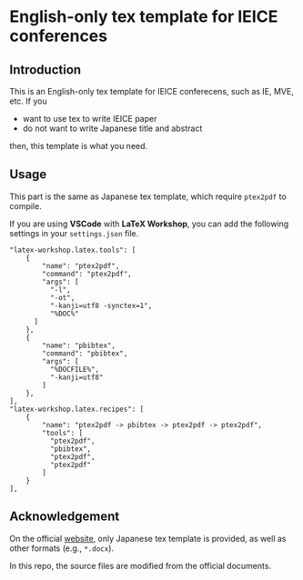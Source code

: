 # English-only tex template for IEICE conferences

## Introduction
This is an English-only tex template for IEICE conferecens, such as IE, MVE, etc.
If you
- want to use tex to write IEICE paper
- do not want to write Japanese title and abstract

then, this template is what you need.

## Usage
This part is the same as Japanese tex template, which require `ptex2pdf` to compile. 

If you are using **VSCode** with **LaTeX Workshop**, you can add the following settings in your `settings.json` file.
```
"latex-workshop.latex.tools": [
    {
        "name": "ptex2pdf",
        "command": "ptex2pdf",
        "args": [
          "-l",
          "-ot",
          "-kanji=utf8 -synctex=1",
          "%DOC%"
      ]
    },
    {
        "name": "pbibtex",
        "command": "pbibtex",
        "args": [
          "%DOCFILE%",
          "-kanji=utf8"
        ]
    },
],
"latex-workshop.latex.recipes": [
    {
        "name": "ptex2pdf -> pbibtex -> ptex2pdf -> ptex2pdf",
        "tools": [
          "ptex2pdf",
          "pbibtex",
          "ptex2pdf",
          "ptex2pdf"
        ]
    }
],
```

## Acknowledgement
On the official [website](https://www.ieice.org/jpn/kenkyuukai/shorui.html), only Japanese tex template is provided, as well as other formats (e.g., `*.docx`). 

In this repo, the source files are modified from the official documents.